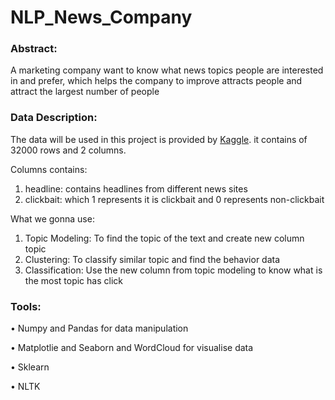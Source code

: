 # NLP_News_Company


### Abstract:

A marketing company  want to know what news topics people are interested in and prefer, which helps the company to improve attracts people and attract the largest number of people

### Data Description:

The data will be used in this project is provided by <a href="https://www.kaggle.com/amananandrai/clickbait-dataset">Kaggle</a>. 
it contains of 32000 rows and 2 columns.

Columns contains:
1) headline: contains headlines from  different news sites 
2) clickbait: which 1 represents it is clickbait and 0 represents non-clickbait


 What we gonna use: 
  <ol>
    
  <li>Topic Modeling: To find the topic of the text and create new column topic </li>
    
  <li>Clustering: To classify similar topic and  find the behavior data</li>
    
  <li>Classification: Use the new column from topic modeling to know what is the most topic has click</li>
  </ol>



### Tools:

•	Numpy and Pandas for data manipulation 

•	Matplotlie and Seaborn and WordCloud for visualise data

•	Sklearn 

• NLTK
